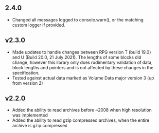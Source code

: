 ## 2.4.0
- Changed all messages logged to console.warn(), or the matching custom logger if provided.
## v2.3.0
- Made updates to handle changes between RPG version T (build 19.0) and U (Build 20.0, 21 July 2021). The lengths of some blocks did change, however this library only does rudimentary validation of data, block lengths and pointers and is not affected by these changes in the specification.
- Tested against actual data marked as Volume Data major version 3 (up from version 2)

## v2.2.0
- Added the ability to read archives before ~2008 when high resolution was implemented
- Added the ability to read gzip compressed archives, when the entire archive is gzip compressed